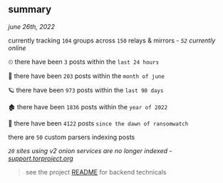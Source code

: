 
## summary
_june 26th, 2022_

currently tracking `104` groups across `150` relays & mirrors - _`52` currently online_

⏲ there have been `3` posts within the `last 24 hours`

🦈 there have been `203` posts within the `month of june`

🪐 there have been `973` posts within the `last 90 days`

🏚 there have been `1836` posts within the `year of 2022`

🦕 there have been `4122` posts `since the dawn of ransomwatch`

there are `50` custom parsers indexing posts

_`20` sites using v2 onion services are no longer indexed - [support.torproject.org](https://support.torproject.org/onionservices/v2-deprecation/)_

> see the project [README](https://github.com/joshhighet/ransomwatch#ransomwatch--) for backend technicals
